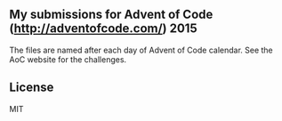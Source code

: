 My submissions for Advent of Code (http://adventofcode.com/) 2015
------
The files are named after each day of Advent of Code calendar.
See the AoC website for the challenges.

License
------
MIT
